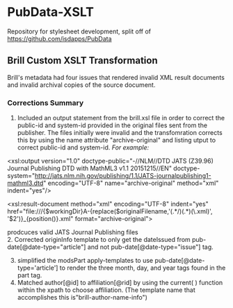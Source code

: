 # PubData-XSLT
Repository for stylesheet development, split off of https://github.com/isdapps/PubData

## Brill Custom XSLT Transformation  

Brill's metadata had four issues that rendered invalid XML result documents and invalid archival copies of the source document. 

### Corrections Summary
1. Included an output statement from the brill.xsl file in order to correct the public-id and system-id provided in the original files sent from the publisher. The files initially were invalid and the transfomration corrects this by using the name attribute "archive-original" and listing utput to correct public-id and system-id.
*For example:*
 
<xsl:output version="1.0"  doctype-public="-//NLM//DTD JATS (Z39.96) Journal Publishing DTD with MathML3 v1.1 20151215//EN"  doctype-system="http://jats.nlm.nih.gov/publishing/1.1/JATS-journalpublishing1-mathml3.dtd" encoding="UTF-8" name="archive-original" method="xml" indent="yes"/>

<xsl:result-document method="xml" encoding="UTF-8" indent="yes"  href="file:///{$workingDir}A-{replace($originalFilename,'(.*/)(.*)(\.xml)', '$2')}_{position()}.xml"   format="archive-original">

prodcuces valid JATS Journal Publishing files  
 2. Corrected originInfo template to only get the dateIssued from pub-date[@date-type="article"] and not pub-date[@date-type="issue"] tag.

3.  simplified the modsPart apply-templates to use pub-date[@date-type='article'] to render the three month, day, and year tags found in the part tag. 
4.  Matched author[@id] to affiliation[@rid] by using the current( ) function within the xpath to choose affiliation. (The template name that accomplishes this is"brill-author-name-info")

<!--stackedit_data:
eyJoaXN0b3J5IjpbMTkxMDA0MjA4OV19
-->